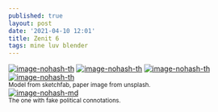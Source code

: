 ```yaml
---
published: true
layout: post
date: '2021-04-10 12:01'
title: Zenit 6
tags: mine luv blender
---
```

[![image-nohash-th](https://i.imgur.com/YY87r7T.png)](https://i.imgur.com/5vBA1K2.png) [![image-nohash-th](https://i.imgur.com/WCU63K5.png)](https://i.imgur.com/zYaciHe.png) [![image-nohash-th](https://i.imgur.com/o1xl2eY.png)](https://i.imgur.com/SfwJYsT.png) [![image-nohash-th](https://i.imgur.com/EZDyu5n.png)](https://i.imgur.com/oJVQrRy.jpg)    
<small>Model from sketchfab, paper image from unsplash.</small>  
[![image-nohash-md](https://i.imgur.com/2oLHcHJ.jpg)](https://i.imgur.com/F9uqipL.png)  
<small>The one with fake political connotations.</small>
